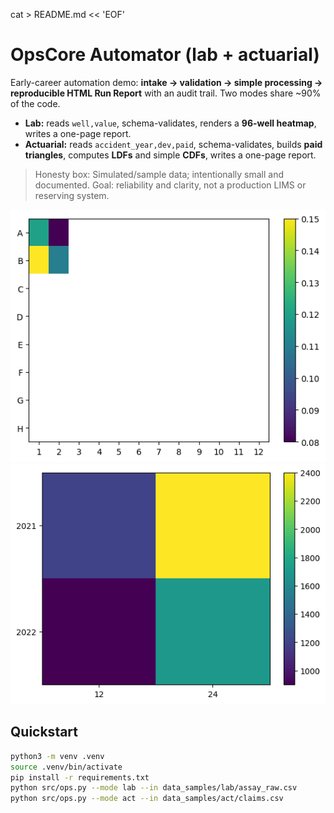 cat > README.md << 'EOF'
# OpsCore Automator (lab + actuarial)

Early-career automation demo: **intake → validation → simple processing → reproducible HTML Run Report** with an audit trail. Two modes share ~90% of the code.

- **Lab:** reads `well,value`, schema-validates, renders a **96-well heatmap**, writes a one-page report.
- **Actuarial:** reads `accident_year,dev,paid`, schema-validates, builds **paid triangles**, computes **LDFs** and simple **CDFs**, writes a one-page report.

> Honesty box: Simulated/sample data; intentionally small and documented. Goal: reliability and clarity, not a production LIMS or reserving system.

![Lab preview](examples/lab_preview.png)
![Actuarial preview](examples/act_preview.png)

## Quickstart
```bash
python3 -m venv .venv
source .venv/bin/activate
pip install -r requirements.txt
python src/ops.py --mode lab --in data_samples/lab/assay_raw.csv
python src/ops.py --mode act --in data_samples/act/claims.csv

